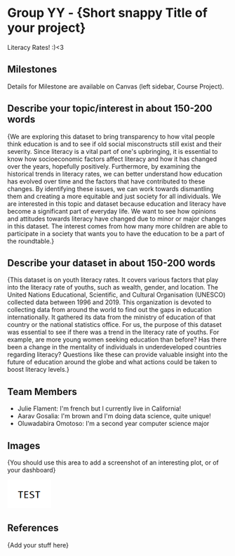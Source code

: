 # Group YY - {Short snappy Title of your project}

Literacy Rates! :)<3

## Milestones

Details for Milestone are available on Canvas (left sidebar, Course Project).

## Describe your topic/interest in about 150-200 words

{We are exploring this dataset to bring transparency to how vital people think education is and to see if old social misconstructs still exist and their severity. Since literacy is a vital part of one's upbringing, it is essential to know how socioeconomic factors affect literacy and how it has changed over the years, hopefully positively. Furthermore, by examining the historical trends in literacy rates, we can better understand how education has evolved over time and the factors that have contributed to these changes. By identifying these issues, we can work towards dismantling them and creating a more equitable and just society for all individuals. We are interested in this topic and dataset because education and literacy have become a significant part of everyday life. We want to see how opinions and attitudes towards literacy have changed due to minor or major changes in this dataset. The interest comes from how many more children are able to participate in a society that wants you to have the education to be a part of the roundtable.}

## Describe your dataset in about 150-200 words

{This dataset is on youth literacy rates. It covers various factors that play into the literacy rate of youths, such as wealth, gender, and location. The United Nations Educational, Scientific, and Cultural Organisation (UNESCO) collected data between 1996 and 2019. This organization is devoted to collecting data from around the world to find out the gaps in education internationally. It gathered its data from the ministry of education of that country or the national statistics office. For us, the purpose of this dataset was essential to see if there was a trend in the literacy rate of youths. For example, are more young women seeking education than before? Has there been a change in the mentality of individuals in underdeveloped countries regarding literacy? Questions like these can provide valuable insight into the future of education around the globe and what actions could be taken to boost literacy levels.}

## Team Members

- Julie Flament: I'm french but I currently live in California! 
- Aarav Gosalia: I'm brown and I'm doing data science, quite unique!
- Oluwadabira Omotoso: I'm a second year computer science major

## Images

{You should use this area to add a screenshot of an interesting plot, or of your dashboard}

<img src ="images/test.png" width="100px">

## References

{Add your stuff here}



